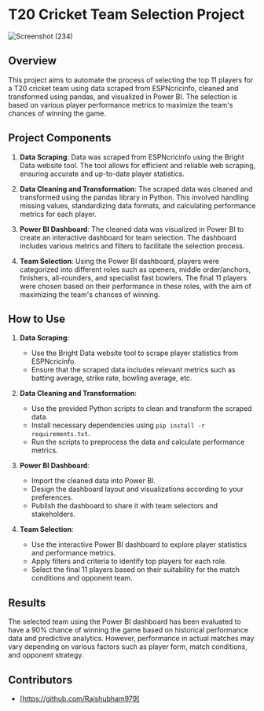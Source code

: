 # T20 Cricket Team Selection Project
![Screenshot (234)](https://github.com/Rajshubham979/T20-world-cup-cricket/assets/77433156/3023d6b1-96b1-4a20-8c73-746b4def8d8d)

## Overview

This project aims to automate the process of selecting the top 11 players for a T20 cricket team using data scraped from ESPNcricinfo, cleaned and transformed using pandas, and visualized in Power BI. The selection is based on various player performance metrics to maximize the team's chances of winning the game.

## Project Components

1. **Data Scraping**: Data was scraped from ESPNcricinfo using the Bright Data website tool. The tool allows for efficient and reliable web scraping, ensuring accurate and up-to-date player statistics.

2. **Data Cleaning and Transformation**: The scraped data was cleaned and transformed using the pandas library in Python. This involved handling missing values, standardizing data formats, and calculating performance metrics for each player.

3. **Power BI Dashboard**: The cleaned data was visualized in Power BI to create an interactive dashboard for team selection. The dashboard includes various metrics and filters to facilitate the selection process.

4. **Team Selection**: Using the Power BI dashboard, players were categorized into different roles such as openers, middle order/anchors, finishers, all-rounders, and specialist fast bowlers. The final 11 players were chosen based on their performance in these roles, with the aim of maximizing the team's chances of winning.

## How to Use

1. **Data Scraping**: 
    - Use the Bright Data website tool to scrape player statistics from ESPNcricinfo.
    - Ensure that the scraped data includes relevant metrics such as batting average, strike rate, bowling average, etc.

2. **Data Cleaning and Transformation**:
    - Use the provided Python scripts to clean and transform the scraped data.
    - Install necessary dependencies using `pip install -r requirements.txt`.
    - Run the scripts to preprocess the data and calculate performance metrics.

3. **Power BI Dashboard**:
    - Import the cleaned data into Power BI.
    - Design the dashboard layout and visualizations according to your preferences.
    - Publish the dashboard to share it with team selectors and stakeholders.

4. **Team Selection**:
    - Use the interactive Power BI dashboard to explore player statistics and performance metrics.
    - Apply filters and criteria to identify top players for each role.
    - Select the final 11 players based on their suitability for the match conditions and opponent team.

## Results

The selected team using the Power BI dashboard has been evaluated to have a 90% chance of winning the game based on historical performance data and predictive analytics. However, performance in actual matches may vary depending on various factors such as player form, match conditions, and opponent strategy.

## Contributors

- [https://github.com/Rajshubham979]
